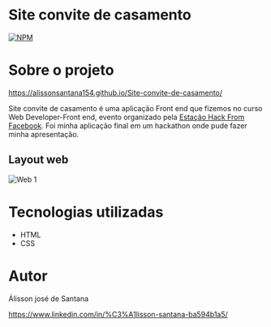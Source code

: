 # Site convite de casamento
[![NPM](https://img.shields.io/npm/l/react)](https://github.com/alissonsantana154/Site-convite-de-casamento/blob/master/LICENSE) 

# Sobre o projeto

https://alissonsantana154.github.io/Site-convite-de-casamento/

Site convite de casamento é uma aplicação Front end que fizemos no curso Web Developer-Front end, evento organizado pela [Estação Hack From Facebook](https://estacaohack.fb.com/ "Site Estação Hack From Facebook ").
Foi minha aplicação final em um hackathon onde pude fazer minha apresentação. 


## Layout web

![Web 1](https://media0.giphy.com/media/z7xNlmshraTwkJhcsg/giphy.gif?cid=790b76117b75773564087a05dc98d80034685d44fdaa0c67&rid=giphy.gif&ct=g)


# Tecnologias utilizadas

- HTML 
- CSS

# Autor
Álisson josé de Santana

https://www.linkedin.com/in/%C3%A1lisson-santana-ba594b1a5/

